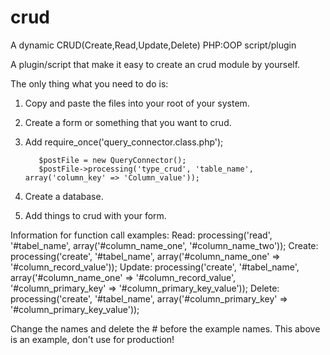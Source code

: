 # crud
A dynamic CRUD(Create,Read,Update,Delete) PHP:OOP script/plugin

A plugin/script that make it easy to create an crud module by yourself. 

The only thing what you need to do is:
1. Copy and paste the files into your root of your system.
2. Create a form or something that you want to crud.
3. Add 
          require_once('query_connector.class.php');

          $postFile = new QueryConnector();
          $postFile->processing('type_crud', 'table_name', array('column_key' => 'Column_value'));
          
4. Create a database.
5. Add things to crud with your form.

Information for function call examples:
Read: processing('read', '#tabel_name', array('#column_name_one', '#column_name_two'));
Create: processing('create', '#tabel_name', array('#column_name_one' => '#column_record_value'));
Update: processing('create', '#tabel_name', array('#column_name_one' => '#column_record_value', '#column_primary_key' => '#column_primary_key_value'));
Delete: processing('create', '#tabel_name', array('#column_primary_key' => '#column_primary_key_value'));

Change the names and delete the # before the example names. This above is an example, don't use for production!

